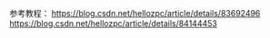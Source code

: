 参考教程：
https://blog.csdn.net/hellozpc/article/details/83692496
https://blog.csdn.net/hellozpc/article/details/84144453
